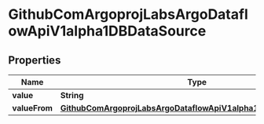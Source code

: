 

# GithubComArgoprojLabsArgoDataflowApiV1alpha1DBDataSource


## Properties

Name | Type | Description | Notes
------------ | ------------- | ------------- | -------------
**value** | **String** |  |  [optional]
**valueFrom** | [**GithubComArgoprojLabsArgoDataflowApiV1alpha1DBDataSourceFrom**](GithubComArgoprojLabsArgoDataflowApiV1alpha1DBDataSourceFrom.md) |  |  [optional]



